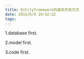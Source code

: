```yaml
---
title: Entityframework的基本开发方式
date: 2015/6/9 19:52:32
tags:
---
```



1.database first. 

2.model first.

3.code first.
